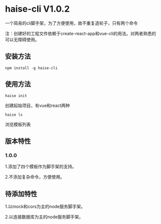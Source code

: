 # haise-cli V1.0.2
一个简易的cli脚手架，为了方便使用，故不重复造轮子，只有两个命令

注：创建好的工程文件依赖于create-react-app和vue-cli的用法。对两者熟悉的可以无障碍使用。

## 安装方法
`npm install -g haise-cli`

## 使用方法
`haise init`

创建起始项目，有vue和react两种

`haise ls`

浏览模板列表

## 版本特性
### 1.0.0
1.添加了四个模板作为脚手架的支持。

2.不添加复杂命令，方便使用。

## 待添加特性
1.以mock和cors为主的node服务脚手架。

2.以连接数据库为主的node服务脚手架。



